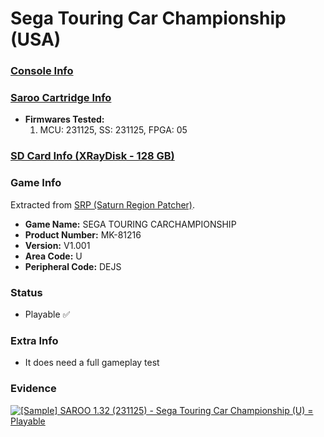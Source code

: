 # Sega Touring Car Championship (USA)

### [Console Info](../../../../Info/Consoles/VA13/README.md)

### [Saroo Cartridge Info](../../../../Info/Cartridges/RetroGameParadiseStore/1.32F/README.md)

- <b>Firmwares Tested:</b>
  1. MCU: 231125, SS: 231125, FPGA: 05

### [SD Card Info (XRayDisk - 128 GB)](../../../../Info/SdCards/XRayDisk/128GB/fat32/README.md)

### Game Info

Extracted from [SRP (Saturn Region Patcher)](https://segaxtreme.net/resources/saturn-region-patcher.81/download).

- <b>Game Name:</b> SEGA TOURING CARCHAMPIONSHIP
- <b>Product Number:</b> MK-81216
- <b>Version:</b> V1.001
- <b>Area Code:</b> U
- <b>Peripheral Code:</b> DEJS

### Status

- Playable :white_check_mark:

### Extra Info

- It does need a full gameplay test

### Evidence

[![[Sample] SAROO 1.32 (231125) - Sega Touring Car Championship (U) = Playable](https://img.youtube.com/vi/vZbZulMA5UQ/0.jpg)](https://www.youtube.com/watch?v=vZbZulMA5UQ)

